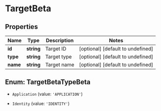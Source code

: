 # TargetBeta

## Properties

Name | Type | Description | Notes
------------ | ------------- | ------------- | -------------
**id** | **string** | Target ID | [optional] [default to undefined]
**type** | **string** | Target type | [optional] [default to undefined]
**name** | **string** | Target name | [optional] [default to undefined]



## Enum: TargetBetaTypeBeta


* `Application` (value: `'APPLICATION'`)

* `Identity` (value: `'IDENTITY'`)



